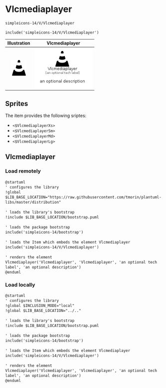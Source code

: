 # Vlcmediaplayer


```text
simpleicons-14/V/Vlcmediaplayer
```

```text
include('simpleicons-14/V/Vlcmediaplayer')
```



| Illustration | Vlcmediaplayer |
| :---: | :---: |
| ![illustration for Illustration](../../simpleicons-14/V/Vlcmediaplayer.png) | ![illustration for Vlcmediaplayer](../../simpleicons-14/V/Vlcmediaplayer.Local.png) |



## Sprites
The item provides the following sriptes:

- `<$VlcmediaplayerXs>`
- `<$VlcmediaplayerSm>`
- `<$VlcmediaplayerMd>`
- `<$VlcmediaplayerLg>`





## Vlcmediaplayer

### Load remotely
```plantuml
@startuml
' configures the library
!global $LIB_BASE_LOCATION="https://raw.githubusercontent.com/tmorin/plantuml-libs/master/distribution"

' loads the library's bootstrap
!include $LIB_BASE_LOCATION/bootstrap.puml

' loads the package bootstrap
include('simpleicons-14/bootstrap')

' loads the Item which embeds the element Vlcmediaplayer
include('simpleicons-14/V/Vlcmediaplayer')

' renders the element
Vlcmediaplayer('Vlcmediaplayer', 'Vlcmediaplayer', 'an optional tech label', 'an optional description')
@enduml
```

### Load locally
```plantuml
@startuml
' configures the library
!global $INCLUSION_MODE="local"
!global $LIB_BASE_LOCATION="../.."

' loads the library's bootstrap
!include $LIB_BASE_LOCATION/bootstrap.puml

' loads the package bootstrap
include('simpleicons-14/bootstrap')

' loads the Item which embeds the element Vlcmediaplayer
include('simpleicons-14/V/Vlcmediaplayer')

' renders the element
Vlcmediaplayer('Vlcmediaplayer', 'Vlcmediaplayer', 'an optional tech label', 'an optional description')
@enduml
```

